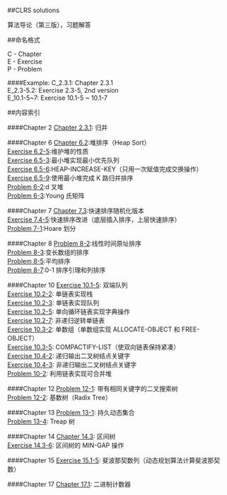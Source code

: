 ##CLRS solutions

算法导论（第三版），习题解答

##命名格式

C - Chapter </br>
E - Exercise</br>
P - Problem </br>

####Example:
C_2.3.1:    Chapter 2.3.1 </br>
E_2.3-5.2:  Exercise 2.3-5, 2nd version </br>
E_10.1-5~7: Exercise 10.1-5 ~ 10.1-7 </br>

##内容索引

####Chapter 2
[Chapter 2.3.1](https://github.com/wuzhiyi/CLRS-solution/blob/master/Chapter02/C_2.3.1.c): 归并 </br>

####Chapter 6
[Chapter 6.2](https://github.com/wuzhiyi/CLRS-solution/blob/master/Chapter06/C_6.2.c):堆排序（Heap Sort）</br>
[Exercise 6.2-5](https://github.com/wuzhiyi/CLRS-solution/blob/master/Chapter06/E_6.2-5.c):维护堆的性质</br>
[Exercise 6.5-3](https://github.com/wuzhiyi/CLRS-solution/blob/master/Chapter06/E_6.5-3.c):最小堆实现最小优先队列</br>
[Exercise 6.5-6](https://github.com/wuzhiyi/CLRS-solution/blob/master/Chapter06/E_6.5-6.c):HEAP-INCREASE-KEY（只用一次赋值完成交换操作）</br>
[Exercise 6.5-9](https://github.com/wuzhiyi/CLRS-solution/blob/master/Chapter06/E_6.5-9.cpp):使用最小堆完成 K 路归并排序</br>
[Problem 6-2](https://github.com/wuzhiyi/CLRS-solution/blob/master/Chapter06/P_6-2.c):d 叉堆</br>
[Problem 6-3](https://github.com/wuzhiyi/CLRS-solution/blob/master/Chapter06/P_6-3.c):Young 氏矩阵</br>

####Chapter 7
[Chapter 7.3](https://github.com/wuzhiyi/CLRS-solution/blob/master/Chapter07/C_7.3.c):快速排序随机化版本</br>
[Exercise 7.4-5](https://github.com/wuzhiyi/CLRS-solution/blob/master/Chapter07/E_7.4-5.c):快速排序改进（底层插入排序，上层快速排序）</br>
[Problem 7-1](https://github.com/wuzhiyi/CLRS-solution/blob/master/Chapter07/P_7-1.2.c):Hoare 划分</br>

####Chapter 8
[Problem 8-2](https://github.com/wuzhiyi/CLRS-solution/blob/master/Chapter08/P_8-2.c):线性时间原址排序</br>
[Problem 8-3](https://github.com/wuzhiyi/CLRS-solution/blob/master/Chapter08/P_8-3.c):变长数组的排序</br>
[Problem 8-5](https://github.com/wuzhiyi/CLRS-solution/blob/master/Chapter08/P_8-5.c):平均排序</br>
[Problem 8-7](https://github.com/wuzhiyi/CLRS-solution/blob/master/Chapter08/P_8-7.c):0-1 排序引理和列排序</br>

####Chapter 10
[Exercise 10.1-5](https://github.com/wuzhiyi/CLRS-solution/blob/master/Chapter10/E_10.1-5.c): 双端队列</br>
[Exercise 10.2-2](https://github.com/wuzhiyi/CLRS-solution/blob/master/Chapter10/E_10.2-2.2.c): 单链表实现栈</br>
[Exercise 10.2-3](https://github.com/wuzhiyi/CLRS-solution/blob/master/Chapter10/E_10.2-3.c): 单链表实现队列</br>
[Exercise 10.2-5](https://github.com/wuzhiyi/CLRS-solution/blob/master/Chapter10/E_10.2-5.c): 单向循环链表实现字典操作</br>
[Exercise 10.2-7](https://github.com/wuzhiyi/CLRS-solution/blob/master/Chapter10/E_10.2-7.c): 非递归逆转单链表</br>
[Exercise 10.3-2](https://github.com/wuzhiyi/CLRS-solution/blob/master/Chapter10/E_10.3-2.c): 单数组（单数组实现 ALLOCATE-OBJECT 和 FREE-OBJECT）</br>
[Exercise 10.3-5](https://github.com/wuzhiyi/CLRS-solution/blob/master/Chapter10/E_10.3-5.c): COMPACTIFY-LIST（使双向链表保持紧凑）</br>
[Exercise 10.4-2](https://github.com/wuzhiyi/CLRS-solution/blob/master/Chapter10/E_10.4-2.c): 递归输出二叉树结点关键字</br>
[Exercise 10.4-3](https://github.com/wuzhiyi/CLRS-solution/blob/master/Chapter10/E_10.4-3.c): 非递归输出二叉树结点关键字</br>
[Problem 10-2](https://github.com/wuzhiyi/CLRS-solution/blob/master/Chapter10/P_10-2.c): 利用链表实现可合并堆</br>

####Chapter 12
[Problem 12-1](https://github.com/wuzhiyi/CLRS-solution/blob/master/Chapter12/P_12-1.c): 带有相同关键字的二叉搜索树</br>
[Problem 12-2](https://github.com/wuzhiyi/CLRS-solution/blob/master/Chapter12/P_12-2.c): 基数树（Radix Tree）</br>

####Chapter 13
[Problem 13-1](https://github.com/wuzhiyi/CLRS-solution/blob/master/Chapter13/P_13-1.cpp): 持久动态集合</br>
[Problem 13-4](https://github.com/wuzhiyi/CLRS-solution/blob/master/Chapter13/P_13-4.cpp): Treap 树</br>

####Chapter 14
[Chapter 14.3](https://github.com/wuzhiyi/CLRS-solution/blob/master/Chapter14/C_14.3.cpp): 区间树</br>
[Exercise 14.3-6](https://github.com/wuzhiyi/CLRS-solution/blob/master/Chapter14/E_14.3-6.cpp): 区间树的 MIN-GAP 操作</br>

####Chapter 15
[Exercise 15.1-5](https://github.com/wuzhiyi/CLRS-solution/blob/master/Chapter15/E_15.1-5.cpp): 斐波那契数列（动态规划算法计算斐波那契数）</br>

####Chapter 17
[Chapter 17.1](https://github.com/wuzhiyi/CLRS-solution/blob/master/Chapter17/C_17.1.c): 二进制计数器</br>
